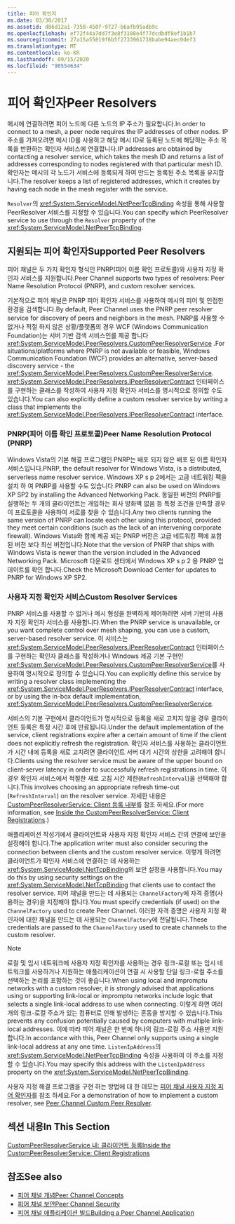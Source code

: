 ```yaml
---
title: 피어 확인자
ms.date: 03/30/2017
ms.assetid: d86d12a1-7358-450f-9727-b6afb95adb9c
ms.openlocfilehash: ef72f44a7dd7f3e8f3108e4f77dcdbdf8ef1b1b7
ms.sourcegitcommit: 27a15a55019f6b5f2733961738babe94aec0def3
ms.translationtype: MT
ms.contentlocale: ko-KR
ms.lasthandoff: 09/15/2020
ms.locfileid: "90554634"
---
```

# <a name="peer-resolvers"></a><span data-ttu-id="63734-102">피어 확인자</span><span class="sxs-lookup"><span data-stu-id="63734-102">Peer Resolvers</span></span>
<span data-ttu-id="63734-103">메시에 연결하려면 피어 노드에 다른 노드의 IP 주소가 필요합니다.</span><span class="sxs-lookup"><span data-stu-id="63734-103">In order to connect to a mesh, a peer node requires the IP addresses of other nodes.</span></span> <span data-ttu-id="63734-104">IP 주소를 가져오려면 메시 ID를 사용하고 해당 메시 ID로 등록된 노드에 해당하는 주소 목록을 반환하는 확인자 서비스에 연결합니다.</span><span class="sxs-lookup"><span data-stu-id="63734-104">IP addresses are obtained by contacting a resolver service, which takes the mesh ID and returns a list of addresses corresponding to nodes registered with that particular mesh ID.</span></span> <span data-ttu-id="63734-105">확인자는 메시의 각 노드가 서비스에 등록되게 하여 만드는 등록된 주소 목록을 유지합니다.</span><span class="sxs-lookup"><span data-stu-id="63734-105">The resolver keeps a list of registered addresses, which it creates by having each node in the mesh register with the service.</span></span>  
  
 <span data-ttu-id="63734-106">`Resolver`의 <xref:System.ServiceModel.NetPeerTcpBinding> 속성을 통해 사용할 PeerResolver 서비스를 지정할 수 있습니다.</span><span class="sxs-lookup"><span data-stu-id="63734-106">You can specify which PeerResolver service to use through the `Resolver` property of the <xref:System.ServiceModel.NetPeerTcpBinding>.</span></span>  
  
## <a name="supported-peer-resolvers"></a><span data-ttu-id="63734-107">지원되는 피어 확인자</span><span class="sxs-lookup"><span data-stu-id="63734-107">Supported Peer Resolvers</span></span>  
 <span data-ttu-id="63734-108">피어 채널은 두 가지 확인자 형식인 PNRP(피어 이름 확인 프로토콜)와 사용자 지정 확인자 서비스를 지원합니다.</span><span class="sxs-lookup"><span data-stu-id="63734-108">Peer Channel supports two types of resolvers: Peer Name Resolution Protocol (PNRP), and custom resolver services.</span></span>  
  
 <span data-ttu-id="63734-109">기본적으로 피어 채널은 PNRP 피어 확인자 서비스를 사용하여 메시의 피어 및 인접한 환경을 검색합니다.</span><span class="sxs-lookup"><span data-stu-id="63734-109">By default, Peer Channel uses the PNRP peer resolver service for discovery of peers and neighbors in the mesh.</span></span> <span data-ttu-id="63734-110">PNRP를 사용할 수 없거나 적절 하지 않은 상황/플랫폼의 경우 WCF (Windows Communication Foundation)는 서버 기반 검색 서비스인를 제공 합니다 <xref:System.ServiceModel.PeerResolvers.CustomPeerResolverService> .</span><span class="sxs-lookup"><span data-stu-id="63734-110">For situations/platforms where PNRP is not available or feasible, Windows Communication Foundation (WCF) provides an alternative, server-based discovery service - the <xref:System.ServiceModel.PeerResolvers.CustomPeerResolverService>.</span></span> <span data-ttu-id="63734-111"><xref:System.ServiceModel.PeerResolvers.IPeerResolverContract> 인터페이스를 구현하는 클래스를 작성하여 사용자 지정 확인자 서비스를 명시적으로 정의할 수도 있습니다.</span><span class="sxs-lookup"><span data-stu-id="63734-111">You can also explicitly define a custom resolver service by writing a class that implements the <xref:System.ServiceModel.PeerResolvers.IPeerResolverContract> interface.</span></span>  
  
### <a name="peer-name-resolution-protocol-pnrp"></a><span data-ttu-id="63734-112">PNRP(피어 이름 확인 프로토콜)</span><span class="sxs-lookup"><span data-stu-id="63734-112">Peer Name Resolution Protocol (PNRP)</span></span>  
 <span data-ttu-id="63734-113">Windows Vista의 기본 해결 프로그램인 PNRP는 배포 되지 않은 배포 된 이름 확인자 서비스입니다.</span><span class="sxs-lookup"><span data-stu-id="63734-113">PNRP, the default resolver for Windows Vista, is a distributed, serverless name resolver service.</span></span> <span data-ttu-id="63734-114">Windows XP s p 2에서는 고급 네트워킹 팩을 설치 하 여 PNRP를 사용할 수도 있습니다.</span><span class="sxs-lookup"><span data-stu-id="63734-114">PNRP can also be used on Windows XP SP2 by installing the Advanced Networking Pack.</span></span> <span data-ttu-id="63734-115">동일한 버전의 PNRP를 실행하는 두 개의 클라이언트는 개입하는 회사 방화벽 없음 등 특정 조건을 만족할 경우 이 프로토콜을 사용하여 서로를 찾을 수 있습니다.</span><span class="sxs-lookup"><span data-stu-id="63734-115">Any two clients running the same version of PNRP can locate each other using this protocol, provided they meet certain conditions (such as the lack of an intervening corporate firewall).</span></span> <span data-ttu-id="63734-116">Windows Vista와 함께 제공 되는 PNRP 버전은 고급 네트워킹 팩에 포함 된 버전 보다 최신 버전입니다.</span><span class="sxs-lookup"><span data-stu-id="63734-116">Note that the version of PNRP that ships with Windows Vista is newer than the version included in the Advanced Networking Pack.</span></span> <span data-ttu-id="63734-117">Microsoft 다운로드 센터에서 Windows XP s p 2 용 PNRP 업데이트를 확인 합니다.</span><span class="sxs-lookup"><span data-stu-id="63734-117">Check the Microsoft Download Center for updates to PNRP for Windows XP SP2.</span></span>  
  
### <a name="custom-resolver-services"></a><span data-ttu-id="63734-118">사용자 지정 확인자 서비스</span><span class="sxs-lookup"><span data-stu-id="63734-118">Custom Resolver Services</span></span>  
 <span data-ttu-id="63734-119">PNRP 서비스를 사용할 수 없거나 메시 형성을 완벽하게 제어하려면 서버 기반의 사용자 지정 확인자 서비스를 사용합니다.</span><span class="sxs-lookup"><span data-stu-id="63734-119">When the PNRP service is unavailable, or you want complete control over mesh shaping, you can use a custom, server-based resolver service.</span></span> <span data-ttu-id="63734-120">이 서비스는 <xref:System.ServiceModel.PeerResolvers.IPeerResolverContract> 인터페이스를 구현하는 확인자 클래스를 작성하거나 Windows 제공 기본 구현인 <xref:System.ServiceModel.PeerResolvers.CustomPeerResolverService>를 사용하여 명시적으로 정의할 수 있습니다.</span><span class="sxs-lookup"><span data-stu-id="63734-120">You can explicitly define this service by writing a resolver class implementing the <xref:System.ServiceModel.PeerResolvers.IPeerResolverContract> interface, or by using the in-box default implementation, <xref:System.ServiceModel.PeerResolvers.CustomPeerResolverService>.</span></span>  
  
 <span data-ttu-id="63734-121">서비스의 기본 구현에서 클라이언트가 명시적으로 등록을 새로 고치지 않을 경우 클라이언트 등록은 특정 시간 후에 만료됩니다.</span><span class="sxs-lookup"><span data-stu-id="63734-121">Under the default implementation of the service, client registrations expire after a certain amount of time if the client does not explicitly refresh the registration.</span></span> <span data-ttu-id="63734-122">확인자 서비스를 사용하는 클라이언트가 시간 내에 등록을 새로 고치려면 클라이언트 서버 대기 시간의 상한을 고려해야 합니다.</span><span class="sxs-lookup"><span data-stu-id="63734-122">Clients using the resolver service must be aware of the upper bound on client-server latency in order to successfully refresh registrations in time.</span></span> <span data-ttu-id="63734-123">이 경우 확인자 서비스에서 적절한 새로 고침 시간 제한(`RefreshInterval`)을 선택해야 합니다.</span><span class="sxs-lookup"><span data-stu-id="63734-123">This involves choosing an appropriate refresh time-out (`RefreshInterval`) on the resolver service.</span></span> <span data-ttu-id="63734-124">자세한 내용은 [CustomPeerResolverService: Client 등록 내부](inside-the-custompeerresolverservice-client-registrations.md)를 참조 하세요.</span><span class="sxs-lookup"><span data-stu-id="63734-124">(For more information, see [Inside the CustomPeerResolverService: Client Registrations](inside-the-custompeerresolverservice-client-registrations.md).)</span></span>  
  
 <span data-ttu-id="63734-125">애플리케이션 작성기에서 클라이언트와 사용자 지정 확인자 서비스 간의 연결에 보안을 설정해야 합니다.</span><span class="sxs-lookup"><span data-stu-id="63734-125">The application writer must also consider securing the connection between clients and the custom resolver service.</span></span> <span data-ttu-id="63734-126">이렇게 하려면 클라이언트가 확인자 서비스에 연결하는 데 사용하는 <xref:System.ServiceModel.NetTcpBinding>의 보안 설정을 사용합니다.</span><span class="sxs-lookup"><span data-stu-id="63734-126">You may do this by using security settings on the <xref:System.ServiceModel.NetTcpBinding> that clients use to contact the resolver service.</span></span> <span data-ttu-id="63734-127">피어 채널을 만드는 데 사용되는 `ChannelFactory`에 자격 증명(사용하는 경우)을 지정해야 합니다.</span><span class="sxs-lookup"><span data-stu-id="63734-127">You must specify credentials (if used) on the `ChannelFactory` used to create Peer Channel.</span></span> <span data-ttu-id="63734-128">이러한 자격 증명은 사용자 지정 확인자에 대한 채널을 만드는 데 사용되는 `ChannelFactory`에 전달됩니다.</span><span class="sxs-lookup"><span data-stu-id="63734-128">These credentials are passed to the `ChannelFactory` used to create channels to the custom resolver.</span></span>  
  
> [!NOTE]
> <span data-ttu-id="63734-129">로컬 및 임시 네트워크에 사용자 지정 확인자를 사용하는 경우 링크-로컬 또는 임시 네트워크를 사용하거나 지원하는 애플리케이션이 연결 시 사용할 단일 링크-로컬 주소를 선택하는 논리를 포함하는 것이 좋습니다.</span><span class="sxs-lookup"><span data-stu-id="63734-129">When using local and impromptu networks with a custom resolver, it is strongly advised that applications using or supporting link-local or impromptu networks include logic that selects a single link-local address to use when connecting.</span></span> <span data-ttu-id="63734-130">이렇게 하면 여러 개의 링크-로컬 주소가 있는 컴퓨터로 인해 발생하는 혼동을 방지할 수 있습니다.</span><span class="sxs-lookup"><span data-stu-id="63734-130">This prevents any confusion potentially caused by computers with multiple link-local addresses.</span></span> <span data-ttu-id="63734-131">이에 따라 피어 채널은 한 번에 하나의 링크-로컬 주소 사용만 지원합니다.</span><span class="sxs-lookup"><span data-stu-id="63734-131">In accordance with this, Peer Channel only supports using a single link-local address at any one time.</span></span> <span data-ttu-id="63734-132">`ListenIpAddress`의 <xref:System.ServiceModel.NetPeerTcpBinding> 속성을 사용하여 이 주소를 지정할 수 있습니다.</span><span class="sxs-lookup"><span data-stu-id="63734-132">You may specify this address with the `ListenIpAddress` property on the <xref:System.ServiceModel.NetPeerTcpBinding>.</span></span>  
  
 <span data-ttu-id="63734-133">사용자 지정 해결 프로그램을 구현 하는 방법에 대 한 데모는 [피어 채널 사용자 지정 피어 확인자](/previous-versions/dotnet/netframework-3.5/ms751466(v=vs.90))를 참조 하세요.</span><span class="sxs-lookup"><span data-stu-id="63734-133">For a demonstration of how to implement a custom resolver, see [Peer Channel Custom Peer Resolver](/previous-versions/dotnet/netframework-3.5/ms751466(v=vs.90)).</span></span>  
  
## <a name="in-this-section"></a><span data-ttu-id="63734-134">섹션 내용</span><span class="sxs-lookup"><span data-stu-id="63734-134">In This Section</span></span>  
 [<span data-ttu-id="63734-135">CustomPeerResolverService 내: 클라이언트 등록</span><span class="sxs-lookup"><span data-stu-id="63734-135">Inside the CustomPeerResolverService: Client Registrations</span></span>](inside-the-custompeerresolverservice-client-registrations.md)  
  
## <a name="see-also"></a><span data-ttu-id="63734-136">참조</span><span class="sxs-lookup"><span data-stu-id="63734-136">See also</span></span>

- [<span data-ttu-id="63734-137">피어 채널 개념</span><span class="sxs-lookup"><span data-stu-id="63734-137">Peer Channel Concepts</span></span>](peer-channel-concepts.md)
- [<span data-ttu-id="63734-138">피어 채널 보안</span><span class="sxs-lookup"><span data-stu-id="63734-138">Peer Channel Security</span></span>](peer-channel-security.md)
- [<span data-ttu-id="63734-139">피어 채널 애플리케이션 빌드</span><span class="sxs-lookup"><span data-stu-id="63734-139">Building a Peer Channel Application</span></span>](building-a-peer-channel-application.md)
